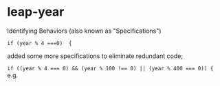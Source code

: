 # leap-year

Identifying Behaviors (also known as "Specifications")

```if (year % 4 ===0)  {```


added some more specifications to eliminate redundant code;

```if ((year % 4 === 0) && (year % 100 !== 0) || (year % 400 === 0)) {``` e.g. 
